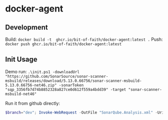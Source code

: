 # docker-agent

## Development
Build: `docker build -t  ghcr.io/bit-of-faith/docker-agent:latest .`
Push: `docker push ghcr.io/bit-of-faith/docker-agent:latest`

## Init Usage

Demo run: `.\init.ps1 -downloadUrl "https://github.com/SonarSource/sonar-scanner-msbuild/releases/download/5.13.0.66756/sonar-scanner-msbuild-5.13.0.66756-net46.zip" -sonarToken "sqp_3356fb7d74b8852328a827ce0d612f559a4bdd39" -target "sonar-scanner-msbuild-net46"`


Run it from github directly:

```ps1
$branch="dev"; Invoke-WebRequest -OutFile "SonarQube.Analysis.xml" -Uri "https://raw.githubusercontent.com/bit-of-faith/docker-agent/${branch}/SonarQube.Analysis.xml"; Invoke-Expression "& { $(Invoke-RestMethod "https://raw.githubusercontent.com/bit-of-faith/docker-agent/${branch}/init.ps1") } -downloadUrl 'https://github.com/SonarSource/sonar-scanner-msbuild/releases/download/5.13.0.66756/sonar-scanner-msbuild-5.13.0.66756-net46.zip' -sonarToken 'sqp_3356fb7d74b8852328a827ce0d612f559a4bdd39' -target 'sonar-scanner-msbuild-net46'"
```